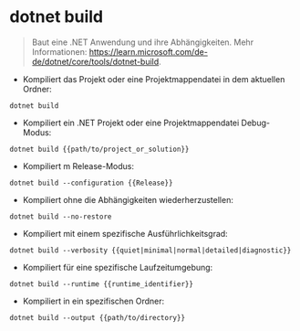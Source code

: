# dotnet build

> Baut eine .NET Anwendung und ihre Abhängigkeiten.
> Mehr Informationen: <https://learn.microsoft.com/de-de/dotnet/core/tools/dotnet-build>.

- Kompiliert das Projekt oder eine Projektmappendatei in dem aktuellen Ordner:

`dotnet build`

- Kompiliert ein .NET Projekt oder eine Projektmappendatei Debug-Modus:

`dotnet build {{path/to/project_or_solution}}`

- Kompiliert m Release-Modus:

`dotnet build --configuration {{Release}}`

- Kompiliert ohne die Abhängigkeiten wiederherzustellen:

`dotnet build --no-restore`

- Kompiliert mit einem spezifische Ausführlichkeitsgrad:

`dotnet build --verbosity {{quiet|minimal|normal|detailed|diagnostic}}`

- Kompiliert für eine spezifische Laufzeitumgebung:

`dotnet build --runtime {{runtime_identifier}}`

- Kompiliert in ein spezifischen Ordner:

`dotnet build --output {{path/to/directory}}`
